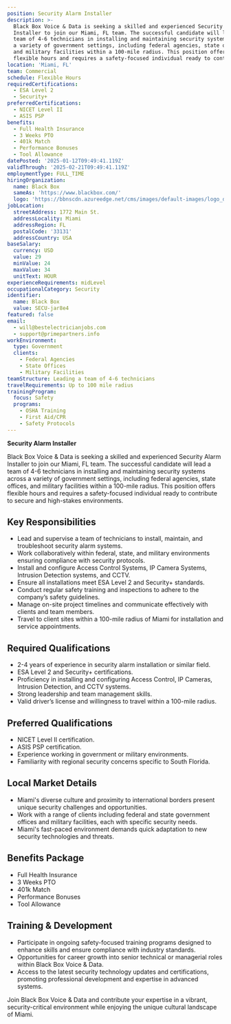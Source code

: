 ```yaml
---
position: Security Alarm Installer
description: >-
  Black Box Voice & Data is seeking a skilled and experienced Security Alarm
  Installer to join our Miami, FL team. The successful candidate will lead a
  team of 4-6 technicians in installing and maintaining security systems across
  a variety of government settings, including federal agencies, state offices,
  and military facilities within a 100-mile radius. This position offers
  flexible hours and requires a safety-focused individual ready to contribute...
location: 'Miami, FL'
team: Commercial
schedule: Flexible Hours
requiredCertifications:
  - ESA Level 2
  - Security+
preferredCertifications:
  - NICET Level II
  - ASIS PSP
benefits:
  - Full Health Insurance
  - 3 Weeks PTO
  - 401k Match
  - Performance Bonuses
  - Tool Allowance
datePosted: '2025-01-12T09:49:41.119Z'
validThrough: '2025-02-21T09:49:41.119Z'
employmentType: FULL_TIME
hiringOrganization:
  name: Black Box
  sameAs: 'https://www.blackbox.com/'
  logo: 'https://bbnscdn.azureedge.net/cms/images/default-images/logo_dark.png'
jobLocation:
  streetAddress: 1772 Main St.
  addressLocality: Miami
  addressRegion: FL
  postalCode: '33131'
  addressCountry: USA
baseSalary:
  currency: USD
  value: 29
  minValue: 24
  maxValue: 34
  unitText: HOUR
experienceRequirements: midLevel
occupationalCategory: Security
identifier:
  name: Black Box
  value: SECU-jar8e4
featured: false
email:
  - will@bestelectricianjobs.com
  - support@primepartners.info
workEnvironment:
  type: Government
  clients:
    - Federal Agencies
    - State Offices
    - Military Facilities
teamStructure: Leading a team of 4-6 technicians
travelRequirements: Up to 100 mile radius
trainingProgram:
  focus: Safety
  programs:
    - OSHA Training
    - First Aid/CPR
    - Safety Protocols
---
```

 
**Security Alarm Installer**

Black Box Voice & Data is seeking a skilled and experienced Security Alarm Installer to join our Miami, FL team. The successful candidate will lead a team of 4-6 technicians in installing and maintaining security systems across a variety of government settings, including federal agencies, state offices, and military facilities within a 100-mile radius. This position offers flexible hours and requires a safety-focused individual ready to contribute to secure and high-stakes environments.

## Key Responsibilities
- Lead and supervise a team of technicians to install, maintain, and troubleshoot security alarm systems.
- Work collaboratively within federal, state, and military environments ensuring compliance with security protocols.
- Install and configure Access Control Systems, IP Camera Systems, Intrusion Detection systems, and CCTV.
- Ensure all installations meet ESA Level 2 and Security+ standards.
- Conduct regular safety training and inspections to adhere to the company’s safety guidelines.
- Manage on-site project timelines and communicate effectively with clients and team members.
- Travel to client sites within a 100-mile radius of Miami for installation and service appointments.

## Required Qualifications
- 2-4 years of experience in security alarm installation or similar field.
- ESA Level 2 and Security+ certifications.
- Proficiency in installing and configuring Access Control, IP Cameras, Intrusion Detection, and CCTV systems.
- Strong leadership and team management skills.
- Valid driver’s license and willingness to travel within a 100-mile radius.

## Preferred Qualifications
- NICET Level II certification.
- ASIS PSP certification.
- Experience working in government or military environments.
- Familiarity with regional security concerns specific to South Florida.

## Local Market Details
- Miami's diverse culture and proximity to international borders present unique security challenges and opportunities.
- Work with a range of clients including federal and state government offices and military facilities, each with specific security needs.
- Miami's fast-paced environment demands quick adaptation to new security technologies and threats.

## Benefits Package
- Full Health Insurance
- 3 Weeks PTO
- 401k Match
- Performance Bonuses
- Tool Allowance

## Training & Development
- Participate in ongoing safety-focused training programs designed to enhance skills and ensure compliance with industry standards.
- Opportunities for career growth into senior technical or managerial roles within Black Box Voice & Data.
- Access to the latest security technology updates and certifications, promoting professional development and expertise in advanced systems.

Join Black Box Voice & Data and contribute your expertise in a vibrant, security-critical environment while enjoying the unique cultural landscape of Miami.
